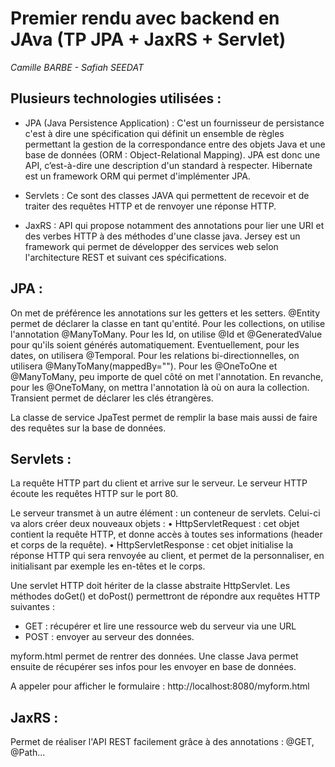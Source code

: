 Premier rendu avec backend en JAva (TP JPA + JaxRS + Servlet)
==================
*Camille BARBE - Safiah SEEDAT*

Plusieurs technologies utilisées :
------------------
- JPA (Java Persistence Application) : 
C'est un fournisseur de persistance c'est à dire une spécification qui définit un ensemble de règles permettant la gestion de la correspondance entre des objets Java et une base de données (ORM : Object-Relational Mapping).
JPA est donc une API, c’est-à-dire une description d'un standard à respecter. Hibernate est un framework ORM qui permet d'implémenter JPA.

- Servlets :
Ce sont des classes JAVA qui permettent de recevoir et de traiter des requêtes HTTP et de renvoyer une réponse HTTP. 

- JaxRS : 
API qui propose notamment des annotations pour lier une URI et des verbes HTTP à des méthodes d'une classe java. Jersey est un framework qui permet de développer des services web selon l'architecture REST et suivant ces spécifications.

JPA :
------------------
On met de préférence les annotations sur les getters et les setters.
@Entity permet de déclarer la classe en tant qu'entité.
Pour les collections, on utilise l'annotation @ManyToMany.
Pour les Id, on utilise @Id et @GeneratedValue pour qu'ils soient générés automatiquement.
Eventuellement, pour les dates, on utilisera @Temporal.
Pour les relations bi-directionnelles, on utilisera @ManyToMany(mappedBy="").
Pour les @OneToOne et @ManyToMany, peu importe de quel côté on met l'annotation. En revanche, pour les @OneToMany, on mettra l'annotation là où on aura la collection.
Transient permet de déclarer les clés étrangères.

La classe de service JpaTest permet de remplir la base mais aussi de faire des requêtes sur la base de données.

Servlets :
------------------
La requête HTTP part du client et arrive sur le serveur.
Le serveur HTTP écoute les requêtes HTTP sur le port 80.

Le serveur transmet à un autre élément : un conteneur de servlets. Celui-ci va alors créer deux nouveaux objets :
•	HttpServletRequest : cet objet contient la requête HTTP, et donne accès à toutes ses informations (header et corps de la requête).
•	HttpServletResponse : cet objet initialise la réponse HTTP qui sera renvoyée au client, et permet de la personnaliser, en initialisant par exemple les en-têtes et le corps.

Une servlet HTTP doit hériter de la classe abstraite HttpServlet. Les méthodes doGet() et doPost() permettront de répondre aux requêtes HTTP suivantes :
-	GET : récupérer et lire une ressource web du serveur via une URL
-	POST : envoyer au serveur des données.

myform.html permet de rentrer des données.
Une classe Java permet ensuite de récupérer ses infos pour les envoyer en base de données.

A appeler pour afficher le formulaire :
http://localhost:8080/myform.html

JaxRS :
------------------
Permet de réaliser l'API REST facilement grâce à des annotations : @GET, @Path...
